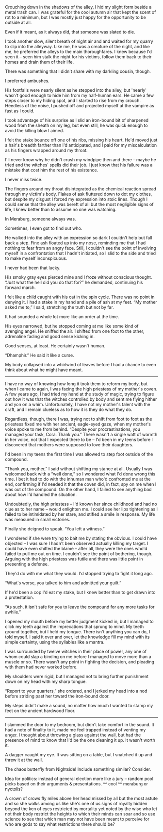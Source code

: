 Crouching down in the shadows of the alley, I hid my slight form beside a metal trash can. I was grateful for the cool autumn air that kept the scent of rot to a minimum, but I was mostly just happy for the opportunity to be outside at all.

Even if it meant, as it always did, that someone was slated to die. 

I took another slow, silent breath of night air and and waited for my quarry to slip into the alleyway. Like me, he was a creature of the night, and like me, he preferred the alleys to the main thoroughfares. I knew because I'd seen it – seen him stalk the night for his victims, follow them back to their homes and drain them of their life.

There was something that I didn't share with my darkling cousin, though. 

I preferred ambushes. 

His footfalls were nearly silent as he stepped into the alley, but 'nearly' wasn't good enough to hide him from my half-human ears. He came a few steps closer to my hiding spot, and I started to rise from my crouch. Heedless of the noise, I pushed off and projected myself at the vampire as fast as I could. 

I took advantage of his surprise as I slid an iron-bound bit of sharpened wood from the sheath on my leg, but even still, he was quick enough to avoid the killing blow I aimed.

I felt the stake bounce off one of his ribs, missing his heart. He'd moved just a hair's breadth farther than I'd anticipated, and I paid for my miscalculation as his fingers wrapped around my throat.

I'll never know why he didn't crush my windpipe then and there – maybe he tried and the witches' spells did their job. I just know that his failure was a mistake that cost him the rest of his existence. 

I never miss twice. 

The fingers around my throat disintegrated as the chemical reaction spread through my victim's body. Flakes of ask fluttered down to dot my clothes, but despite my disgust I forced my expression into stoic lines. Though I could sense that the alley was bereft of all but the most negligible signs of life, I knew better than to assume no one was watching. 

In Meraburg, someone always was. 

Sometimes, I even got to find out who.

He walked into the alley with an expression so dark I couldn't help but fall back a step. Fine ash floated up into my nose, reminding me that I had nothing to fear from an angry face. Still, I couldn't see the point of involving myself in a confrontation that I hadn't initiated, so I slid to the side and tried to make myself inconspicuous.

I never had been that lucky.

His smoky gray eyes pierced mine and I froze without conscious thought. “Just what the hell did you do that for?” he demanded, continuing his forward march.

I felt like a child caught with his cat in the spin cycle. There was no point in denying it. I had a stake in my hand and a pile of ash at my feet. “My mother asked me to,” I said, stretching the truth but not by far. 

It had sounded a whole lot more like an order at the time. 

His eyes narrowed, but he stopped coming at me like some kind of avenging angel. He sniffed the air. I shifted from one foot to the other, adrenaline fading and good sense kicking in. 

Good senses, at least. He certainly wasn't human. 

“Dhamphir.” He said it like a curse. 

My body collapsed into a whirlwind of leaves before I had a chance to even think about what he might have meant.

* * * 

I have no way of knowing how long it took them to reform my body, but when I came to again, I was facing the high priestess of my mother's coven. A few years ago, I had tried my hand at the study of magic, trying to figure out how it was that the witches controlled by body and sent me flying hither and yon on a whim. Unfortunately, I have not my mother's talent with the craft, and I remain clueless as to how it is they do what they do.

Regardless, though, there I was, trying not to shift from foot to foot as the priestess fixed me with her ancient, eagle-eyed gaze, when my mother's voice spoke to me from behind. “Despite your procrastinations, you managed your task, Cora. Thank you.” There wasn't a single watt of warmth in her voice, not that I expected there to be – I'd been in my teens before I discovered that mothers were supposed to love their daughters.

I'd been in my teens the first time I was allowed to step foot outside of the compound.
 
“Thank you, mother,” I said without shifting my stance at all. Usually I was welcomed back with a “well done,” so I wondered what I'd done wrong this time. I bet it had to do with the inhuman man who'd confronted me at the end, confirming if I'd needed it that the coven did, in fact, spy on me when I was out of the compound. On the other hand, I failed to see anything bad about how I'd handled the situation.

Undoubtedly, the high priestess – I'd known her since childhood and had no clue as to her name – would enlighten me. I could see her lips tightening as I failed to be intimidated by her stare, and stifled a smile in response. My life was measured in small victories.

Finally she deigned to speak. “You left a witness.”

I wondered if she were trying to bait me by stating the obvious. I could have objected – I was sure I hadn't been observed actually killing my target. I could have even shifted the blame – after all, they were the ones who'd failed to pull me out on time. I couldn't see the point of bothering, though. Arguing with the high priestess was futile and there was little point in presenting a defense.

They'd do with me what they would. I'd stopped trying to fight it long ago.

“What's worse, you talked to him and admitted your guilt.”

If he'd been a cop I'd eat my stake, but I knew better than to get drawn into a protestation.

“As such, it isn't safe for you to leave the compound for any more tasks for awhile.”

I opened my mouth before my better judgment kicked in, but I managed to click my teeth against the imprecations that sprung to mind. My teeth ground together, but I held my tongue. There isn't anything you can do, I told myself. I said it over and over, let the knowledge fill my mind with its simple certainty, using the syllables like a mantra.

I was surrounded by twelve witches in their place of power, any one of whom could slap a binding on me  before I managed to move more than a muscle or so. There wasn't any point in fighting the decision, and pleading with them had never worked before.

My shoulders were rigid, but I managed not to bring further punishment down on my head with my sharp tongue.

“Report to your quarters,” she ordered, and I jerked my head into a nod before striding past her toward the iron-bound door.

My steps didn't make a sound, no matter how much I wanted to stamp my feet on the ancient hardwood floor.

* * * 

I slammed the door to my bedroom, but didn't take comfort in the sound. It had a note of finality to it, made me feel trapped instead of venting my anger. I thought about throwing a glass against the wall, but had the presence of mind to know that I'd be the one cleaning it up. It wasn't worth it.

A dagger caught my eye. It was sitting on a table, but I snatched it up and threw it at the wall.





The chaos butterfly from Nightside!
Include something similar?
Consider.

Idea for politics:
instead of general election
more like a jury – random pool picks based on their arguments & presentations.
^^ cool ^^
meraburg or nyctolis?

A crown of crows fly
miles above her head
missed by all but the
	most astute
and so she walks
among us
like she's one of us
signs of  royalty hidden
beyond the ken of eyes
restricted by mortality
	yet noted
by the wise
who let not their body
restrict the heights to which
their minds can soar
and so use science
	to see
that which man may not
have been meant to perceive
for who are gods to say
what restrictions there should be?

